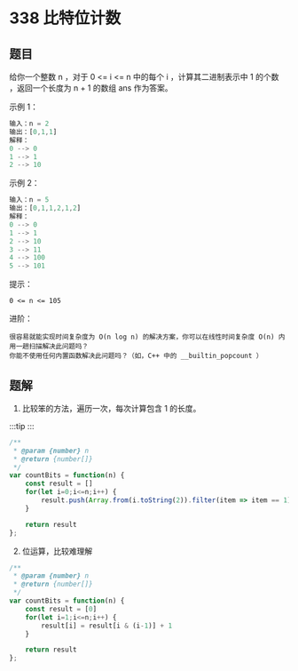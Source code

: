 # 338 比特位计数

## 题目
给你一个整数 n ，对于 0 <= i <= n 中的每个 i ，计算其二进制表示中 1 的个数 ，返回一个长度为 n + 1 的数组 ans 作为答案。

 

示例 1：
```javascript
输入：n = 2
输出：[0,1,1]
解释：
0 --> 0
1 --> 1
2 --> 10
```

示例 2：
```javascript
输入：n = 5
输出：[0,1,1,2,1,2]
解释：
0 --> 0
1 --> 1
2 --> 10
3 --> 11
4 --> 100
5 --> 101
```

提示：
```
0 <= n <= 105
```

进阶：
```
很容易就能实现时间复杂度为 O(n log n) 的解决方案，你可以在线性时间复杂度 O(n) 内用一趟扫描解决此问题吗？
你能不使用任何内置函数解决此问题吗？（如，C++ 中的 __builtin_popcount ）
```

## 题解
1. 比较笨的方法，遍历一次，每次计算包含 1 的长度。

:::tip
<runtime :list="[96, 24.55, 53, 5.05]"  />
:::

```javascript
/**
 * @param {number} n
 * @return {number[]}
 */
var countBits = function(n) {
    const result = []
    for(let i=0;i<=n;i++) {
        result.push(Array.from(i.toString(2)).filter(item => item == 1).length)
    }

    return result
};
```

2. 位运算，比较难理解

```javascript
/**
 * @param {number} n
 * @return {number[]}
 */
var countBits = function(n) {
    const result = [0]
    for(let i=1;i<=n;i++) {
        result[i] = result[i & (i-1)] + 1
    }

    return result
};
```